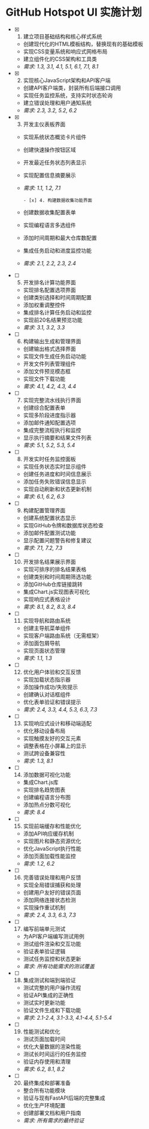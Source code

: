 # GitHub Hotspot UI 实施计划

- [x] 1. 建立项目基础结构和核心样式系统
  - 创建现代化的HTML模板结构，替换现有的基础模板
  - 实现CSS变量系统和响应式网格布局
  - 建立组件化的CSS架构和工具类
  - _需求: 1.3, 3.1, 4.1, 5.1, 6.1, 7.1, 8.1_

- [x] 2. 实现核心JavaScript架构和API客户端
  - 创建API客户端类，封装所有后端接口调用
  - 实现任务监控系统，支持实时状态轮询
  - 建立错误处理和用户通知系统
  - _需求: 2.3, 3.2, 5.2, 6.2_

- [x] 3. 开发主仪表板界面
  - 实现系统状态概览卡片组件
  - 创建快速操作按钮区域
  - 开发最近任务状态列表显示
  - 实现配置信息摘要展示
  - _需求: 1.1, 1.2, 7.1_

        - [x] 4. 构建数据收集功能界面
  - 创建数据收集配置表单
  - 实现编程语言多选组件
  - 添加时间周期和最大仓库数配置
  - 集成任务启动和进度监控功能
  - _需求: 2.1, 2.2, 2.3, 2.4_

- [ ] 5. 开发排名计算功能界面
  - 实现排名配置选项界面
  - 创建类别选择和时间周期配置
  - 添加权重调整控件
  - 集成排名计算任务启动和监控
  - 实现前20名结果预览功能
  - _需求: 3.1, 3.2, 3.3_

- [ ] 6. 构建输出生成和管理界面
  - 创建输出格式选择界面
  - 实现文件生成任务启动功能
  - 开发文件列表管理组件
  - 添加文件预览模态框
  - 实现文件下载功能
  - _需求: 4.1, 4.2, 4.3, 4.4_

- [ ] 7. 实现完整流水线执行界面
  - 创建综合配置表单
  - 实现多阶段进度指示器
  - 添加邮件通知配置选项
  - 集成完整流程执行和监控
  - 显示执行摘要和结果文件列表
  - _需求: 5.1, 5.2, 5.3, 5.4_

- [ ] 8. 开发实时任务监控面板
  - 实现任务状态实时显示组件
  - 创建任务进度和时间信息展示
  - 添加任务失败错误信息显示
  - 实现自动刷新和状态更新机制
  - _需求: 6.1, 6.2, 6.3_

- [ ] 9. 构建配置管理界面
  - 创建系统配置状态显示
  - 实现GitHub令牌和数据库状态检查
  - 添加邮件配置测试功能
  - 显示配置问题警告和修复建议
  - _需求: 7.1, 7.2, 7.3_

- [ ] 10. 开发排名结果展示界面
  - 实现可排序的排名结果表格
  - 创建类别和时间周期筛选功能
  - 添加GitHub仓库链接跳转
  - 集成Chart.js实现图表可视化
  - 实现响应式表格设计
  - _需求: 8.1, 8.2, 8.3, 8.4_

- [ ] 11. 实现导航和路由系统
  - 创建主导航菜单组件
  - 实现客户端路由系统（无需框架）
  - 添加面包屑导航
  - 实现页面状态管理
  - _需求: 1.1, 1.3_

- [ ] 12. 优化用户体验和交互反馈
  - 实现加载状态指示器
  - 添加操作成功/失败提示
  - 创建确认对话框组件
  - 优化表单验证和错误提示
  - _需求: 2.4, 3.3, 4.4, 5.3, 6.3, 7.3_

- [ ] 13. 实现响应式设计和移动端适配
  - 优化移动设备布局
  - 实现触摸友好的交互元素
  - 调整表格在小屏幕上的显示
  - 测试跨设备兼容性
  - _需求: 1.3, 8.1_

- [ ] 14. 添加数据可视化功能
  - 集成Chart.js库
  - 实现排名趋势图表
  - 创建编程语言分布图
  - 添加热点分数可视化
  - _需求: 8.4_

- [ ] 15. 实现前端缓存和性能优化
  - 添加API响应缓存机制
  - 实现图片和静态资源优化
  - 优化JavaScript执行性能
  - 添加页面加载性能监控
  - _需求: 1.2, 6.2_

- [ ] 16. 完善错误处理和用户反馈
  - 实现全局错误捕获和处理
  - 创建用户友好的错误页面
  - 添加网络连接状态检测
  - 实现操作重试机制
  - _需求: 2.4, 3.3, 6.3, 7.3_

- [ ] 17. 编写前端单元测试
  - 为API客户端编写测试用例
  - 测试组件渲染和交互功能
  - 验证表单验证逻辑
  - 测试任务监控和状态更新
  - _需求: 所有功能需求的测试覆盖_

- [ ] 18. 集成测试和端到端验证
  - 测试完整的用户操作流程
  - 验证API集成的正确性
  - 测试实时更新功能
  - 验证文件生成和下载功能
  - _需求: 2.1-2.4, 3.1-3.3, 4.1-4.4, 5.1-5.4_

- [ ] 19. 性能测试和优化
  - 测试页面加载时间
  - 优化大量数据的渲染性能
  - 测试长时间运行的任务监控
  - 验证内存使用和清理
  - _需求: 6.2, 8.1, 8.2_

- [ ] 20. 最终集成和部署准备
  - 整合所有功能模块
  - 验证与现有FastAPI后端的完整集成
  - 优化生产环境配置
  - 创建部署文档和用户指南
  - _需求: 所有需求的最终验证_
